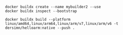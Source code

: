    docker buildx create --name mybuilder2 --use
    docker buildx inspect --bootstrap
    
    docker buildx build --platform linux/amd64,linux/arm64,linux/arm/v7,linux/arm/v6 -t dersimn/helloarm:native --push .
